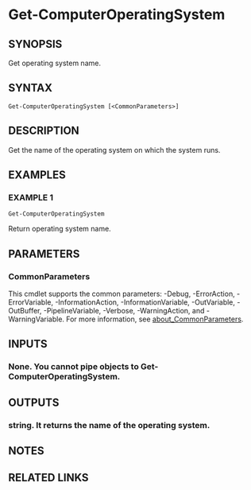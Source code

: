 ﻿---
external help file: GenericPSModule-help.xml
Module Name: GenericPSModule
online version:
schema: 2.0.0
---

# Get-ComputerOperatingSystem

## SYNOPSIS
Get operating system name.

## SYNTAX

```
Get-ComputerOperatingSystem [<CommonParameters>]
```

## DESCRIPTION
Get the name of the operating system on which the system runs.

## EXAMPLES

### EXAMPLE 1
```
Get-ComputerOperatingSystem
```

Return operating system name.

## PARAMETERS

### CommonParameters
This cmdlet supports the common parameters: -Debug, -ErrorAction, -ErrorVariable, -InformationAction, -InformationVariable, -OutVariable, -OutBuffer, -PipelineVariable, -Verbose, -WarningAction, and -WarningVariable. For more information, see [about_CommonParameters](http://go.microsoft.com/fwlink/?LinkID=113216).

## INPUTS

### None. You cannot pipe objects to Get-ComputerOperatingSystem.
## OUTPUTS

### string. It returns the name of the operating system.
## NOTES

## RELATED LINKS
